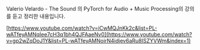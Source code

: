 Valerio Velardo - The Sound 의 PyTorch for Audio + Music Processing의 강의를 듣고 정리한 내용입니다.

[https://www.youtube.com/watch?v=iCwMQJnKk2c&list=PL-wATfeyAMNqIee7cH3q1bh4QJFAaeNv0](https://www.youtube.com/watch?v=gp2wZqDoJ1Y&list=PL-wATfeyAMNoirN4idjev6aRu8ISZYVWm&index=1)
